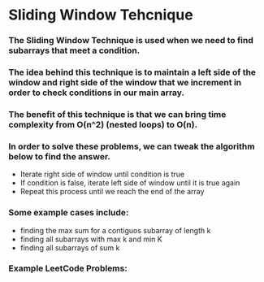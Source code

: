 # Sliding Window Tehcnique
### The Sliding Window Technique is used when we need to find subarrays that meet a condition.
### The idea behind this technique is to maintain a left side of the window and right side of the window that we increment in order to check conditions in our main array.
### The benefit of this technique is that we can bring time complexity from O(n^2) (nested loops) to O(n).
### In order to solve these problems, we can tweak the algorithm below to find the answer.
- Iterate right side of window until condition is true
- If condition is false, iterate left side of window until it is true again
- Repeat this process until we reach the end of the array  
### Some example cases include:  
- finding the max sum for a contiguos subarray of length k
- finding all subarrays with max k and min K
- finding all subarrays of sum k  
### Example LeetCode Problems:  

